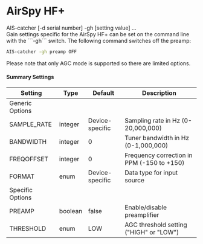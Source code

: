 # AirSpy HF+
<div class="command-container">
      <div class="command-syntax">
        <span class="cmd-name">AIS-catcher</span>
        [<span class="cmd-flag">-d</span> <span class="cmd-value">serial number</span>]
        <span class="cmd-flag">-gh</span>
        [<span class="cmd-setting">setting</span> <span class="cmd-value">value</span>]
        ...
    </div>
</div>
Gain settings specific for the AirSpy HF+ can be set on the command line with the ```-gh``` switch. The following command switches off the preamp:

```bash
AIS-catcher -gh preamp OFF
```

Please note that only AGC mode is supported so there are limited options.

#### Summary Settings

| Setting | Type | Default | Description |
|---------|------|---------|-------------|
| Generic Options | | | |
| <span class="cmd-setting">SAMPLE_RATE</span> | integer | <span class="cmd-value">Device-specific</span> | Sampling rate in Hz (0-20,000,000) |
| <span class="cmd-setting">BANDWIDTH</span> | integer | <span class="cmd-value">0</span> | Tuner bandwidth in Hz (0-1,000,000) |
| <span class="cmd-setting">FREQOFFSET</span> | integer | <span class="cmd-value">0</span> | Frequency correction in PPM (-150 to +150) |
| <span class="cmd-setting">FORMAT</span> | enum | <span class="cmd-value">Device-specific</span> | Data type for input source |
| Specific Options | | | |
| <span class="cmd-setting">PREAMP</span> | boolean | <span class="cmd-value">false</span> | Enable/disable preamplifier |
| <span class="cmd-setting">THRESHOLD</span> | enum | <span class="cmd-value">LOW</span> | AGC threshold setting ("HIGH" or "LOW") |
